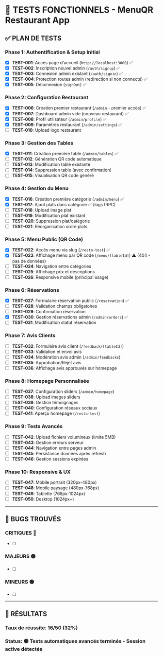 # 🧪 TESTS FONCTIONNELS - MenuQR Restaurant App

## ✅ PLAN DE TESTS

### **Phase 1: Authentification & Setup Initial**
- [x] **TEST-001**: Accès page d'accueil (`http://localhost:3000`) ✅
- [x] **TEST-002**: Inscription nouvel admin (`/auth/signup`) ✅  
- [x] **TEST-003**: Connexion admin existant (`/auth/signin`) ✅
- [x] **TEST-004**: Protection routes admin (redirection si non connecté) ✅
- [x] **TEST-005**: Déconnexion (`signOut`) ✅

### **Phase 2: Configuration Restaurant**
- [x] **TEST-006**: Création premier restaurant (`/admin` - premier accès) ✅
- [x] **TEST-007**: Dashboard admin vide (nouveau restaurant) ✅
- [x] **TEST-008**: Profil utilisateur (`/admin/profile`) ✅
- [x] **TEST-009**: Paramètres restaurant (`/admin/settings`) ✅
- [ ] **TEST-010**: Upload logo restaurant

### **Phase 3: Gestion des Tables**
- [x] **TEST-011**: Création première table (`/admin/tables`) ✅
- [ ] **TEST-012**: Génération QR code automatique
- [ ] **TEST-013**: Modification table existante
- [ ] **TEST-014**: Suppression table (avec confirmation)
- [ ] **TEST-015**: Visualisation QR code généré

### **Phase 4: Gestion du Menu**
- [x] **TEST-016**: Création première catégorie (`/admin/menu`) ✅
- [x] **TEST-017**: Ajout plats dans catégorie ✅ (logs tRPC)
- [ ] **TEST-018**: Upload image plat
- [ ] **TEST-019**: Modification plat existant
- [ ] **TEST-020**: Suppression plat/catégorie
- [ ] **TEST-021**: Réorganisation ordre plats

### **Phase 5: Menu Public (QR Code)**
- [x] **TEST-022**: Accès menu via slug (`/resto-test`) ✅
- [x] **TEST-023**: Affichage menu par QR code (`/menu/[tableId]`) ⚠️ (404 - pas de données)
- [ ] **TEST-024**: Navigation entre catégories
- [ ] **TEST-025**: Affichage prix et descriptions
- [ ] **TEST-026**: Responsive mobile (principal usage)

### **Phase 6: Réservations**
- [x] **TEST-027**: Formulaire réservation public (`/reservation`) ✅
- [ ] **TEST-028**: Validation champs obligatoires
- [ ] **TEST-029**: Confirmation réservation
- [x] **TEST-030**: Gestion réservations admin (`/admin/orders`) ✅
- [ ] **TEST-031**: Modification statut réservation

### **Phase 7: Avis Clients**
- [ ] **TEST-032**: Formulaire avis client (`/feedback/[tableId]`)
- [ ] **TEST-033**: Validation et envoi avis
- [ ] **TEST-034**: Modération avis admin (`/admin/feedbacks`)
- [ ] **TEST-035**: Approbation/Rejet avis
- [ ] **TEST-036**: Affichage avis approuvés sur homepage

### **Phase 8: Homepage Personnalisée**
- [ ] **TEST-037**: Configuration sliders (`/admin/homepage`)
- [ ] **TEST-038**: Upload images sliders
- [ ] **TEST-039**: Gestion témoignages
- [ ] **TEST-040**: Configuration réseaux sociaux
- [ ] **TEST-041**: Aperçu homepage (`/resto-test`)

### **Phase 9: Tests Avancés**
- [ ] **TEST-042**: Upload fichiers volumineux (limite 5MB)
- [ ] **TEST-043**: Gestion erreurs serveur
- [ ] **TEST-044**: Navigation entre pages admin
- [ ] **TEST-045**: Persistance données après refresh
- [ ] **TEST-046**: Gestion sessions expirées

### **Phase 10: Responsive & UX**
- [ ] **TEST-047**: Mobile portrait (320px-480px)
- [ ] **TEST-048**: Mobile paysage (480px-768px) 
- [ ] **TEST-049**: Tablette (768px-1024px)
- [ ] **TEST-050**: Desktop (1024px+)

---

## 🐛 BUGS TROUVÉS

### **CRITIQUES** 🔴
- [ ] 

### **MAJEURS** 🟡  
- [ ] 

### **MINEURS** 🟢
- [ ] 

---

## 🚀 RÉSULTATS

### **Taux de réussite**: 16/50 (32%)
### **Status**: 🟢 Tests automatiques avancés terminés - Session active détectée
